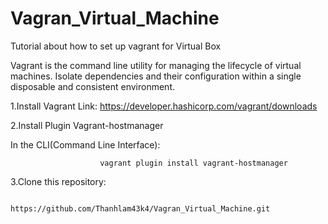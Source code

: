 # Vagran_Virtual_Machine
Tutorial about how to set up vagrant for Virtual Box 

Vagrant is the command line utility for managing the lifecycle of virtual machines. Isolate dependencies and their configuration within a single disposable and consistent environment.

1.Install Vagrant
Link: https://developer.hashicorp.com/vagrant/downloads

2.Install Plugin Vagrant-hostmanager

In the CLI(Command Line Interface):

                        vagrant plugin install vagrant-hostmanager

3.Clone this repository:

                  https://github.com/Thanhlam43k4/Vagran_Virtual_Machine.git
              
